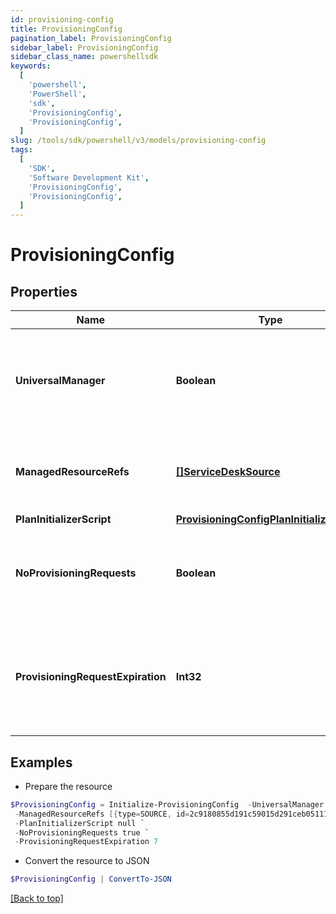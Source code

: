 ```yaml
---
id: provisioning-config
title: ProvisioningConfig
pagination_label: ProvisioningConfig
sidebar_label: ProvisioningConfig
sidebar_class_name: powershellsdk
keywords:
  [
    'powershell',
    'PowerShell',
    'sdk',
    'ProvisioningConfig',
    'ProvisioningConfig',
  ]
slug: /tools/sdk/powershell/v3/models/provisioning-config
tags:
  [
    'SDK',
    'Software Development Kit',
    'ProvisioningConfig',
    'ProvisioningConfig',
  ]
---
```


# ProvisioningConfig

## Properties

| Name | Type | Description | Notes |
| --- | --- | --- | --- |
| **UniversalManager** | **Boolean** | Specifies whether this configuration is used to manage provisioning requests for all sources from the org. If true, no managedResourceRefs are allowed. | [optional] [readonly] [default to $false] |
| **ManagedResourceRefs** | [**[]ServiceDeskSource**](service-desk-source) | References to sources for the Service Desk integration template. May only be specified if universalManager is false. | [optional] |
| **PlanInitializerScript** | [**ProvisioningConfigPlanInitializerScript**](provisioning-config-plan-initializer-script) |  | [optional] |
| **NoProvisioningRequests** | **Boolean** | Name of an attribute that when true disables the saving of ProvisioningRequest objects whenever plans are sent through this integration. | [optional] [default to $false] |
| **ProvisioningRequestExpiration** | **Int32** | When saving pending requests is enabled, this defines the number of hours the request is allowed to live before it is considered expired and no longer affects plan compilation. | [optional] |

## Examples

- Prepare the resource

```powershell
$ProvisioningConfig = Initialize-ProvisioningConfig  -UniversalManager true `
 -ManagedResourceRefs [{type=SOURCE, id=2c9180855d191c59015d291ceb051111, name=My Source 1}, {type=SOURCE, id=2c9180855d191c59015d291ceb052222, name=My Source 2}] `
 -PlanInitializerScript null `
 -NoProvisioningRequests true `
 -ProvisioningRequestExpiration 7
```

- Convert the resource to JSON

```powershell
$ProvisioningConfig | ConvertTo-JSON
```

[[Back to top]](#)
